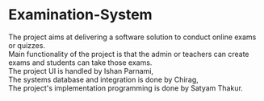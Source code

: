 # Examination-System
The project aims at delivering a software solution to conduct online exams or quizzes.<br />
Main functionality of the project is that the admin or teachers can create exams and students can take those exams. <br />
The project UI is handled by Ishan Parnami, <br />
The systems database and integration is done by Chirag,<br />
The project's implementation programming is done by Satyam Thakur. 
